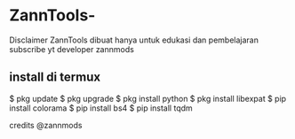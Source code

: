 # ZannTools-
Disclaimer ZannTools dibuat hanya untuk edukasi dan pembelajaran subscribe yt developer zannmods

install di termux 
------------------------
$ pkg update
$ pkg upgrade
$ pkg install python 
$ pkg install libexpat
$ pip install colorama
$ pip install bs4
$ pip install tqdm

credits @zannmods
